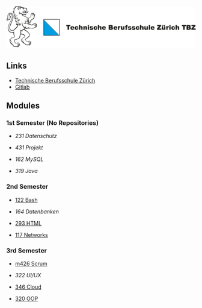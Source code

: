 # ![Logo TBZ](/assets/logo.svg)

## Links

- [Technische Berufsschule Zürich](https://tbz.ch)
- [Gitlab](https://gitlab.com/ch-tbz-it/Stud)

## Modules

### 1st Semester (No Repositories)

- *231 Datenschutz*
- *431 Projekt*

- *162 MySQL*
- *319 Java*

### 2nd Semester

- [122 Bash](https://github.com/sxpersxnic/TBZ/tree/main/m122-Bash)
- *164 Datenbanken*

- [293 HTML](https://github.com/sxpersxnic/TBZ/tree/main/m293-Html)
- [117 Networks](https://github.com/sxpersxnic/TBZ/tree/main/m117-Networks)

### 3rd Semester

- [m426 Scrum](https://github.com/sxpersxnic/TBZ/tree/main/m426-Scrum)
- *322 UI/UX*

- [346 Cloud](https://github.com/sxpersxnic/TBZ/tree/main/m346-Cloud)
- [320 OOP](https://github.com/sxpersxnic/TBZ/tree/main/m320-OOP)
